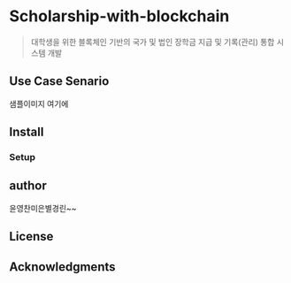 # Scholarship-with-blockchain
> 대학생을 위한 블록체인 기반의 국가 및 법인 장학금 지급 및 기록(관리) 통합 시스템 개발

## Use Case Senario
샘플이미지 여기에
## Install
### Setup
## author

윤영찬미은별경린~~
## License
## Acknowledgments
